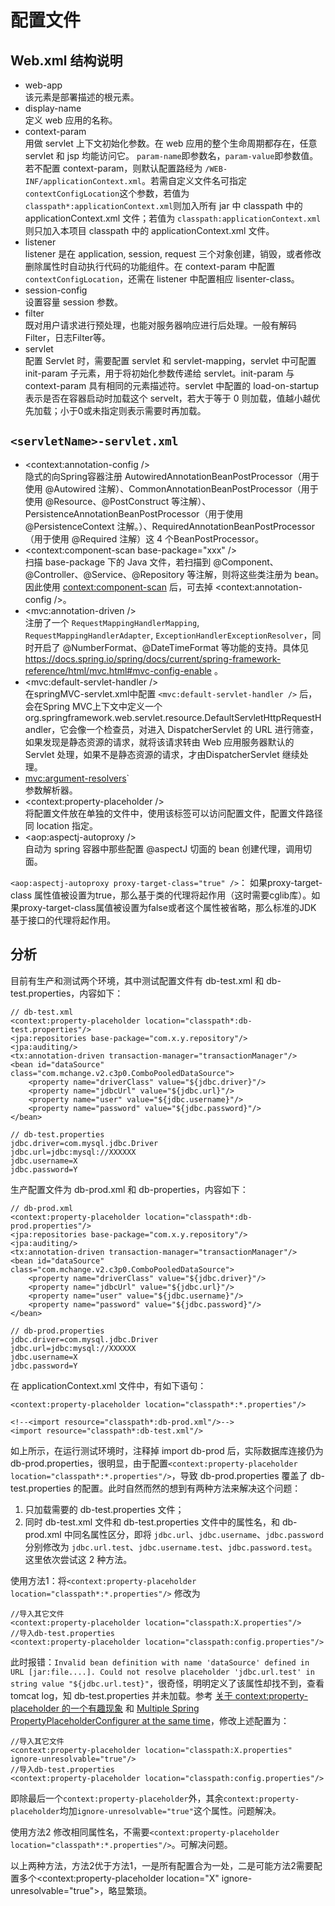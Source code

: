 # 配置文件             
## Web.xml 结构说明
- web-app            
该元素是部署描述的根元素。
- display-name          
定义 web 应用的名称。
- context-param          
用做 servlet 上下文初始化参数。在 web 应用的整个生命周期都存在，任意 servlet 和 jsp 均能访问它。 `param-name`即参数名，`param-value`即参数值。若不配置 context-param，则默认配置路经为 `/WEB-INF/applicationContext.xml`。若需自定义文件名可指定 `contextConfigLocation`这个参数，若值为 `classpath*:applicationContext.xml`则加入所有 jar 中 classpath 中的 applicationContext.xml 文件；若值为 `classpath:applicationContext.xml`则只加入本项目 classpath 中的 applicationContext.xml 文件。
- listener          
listener 是在 application, session, request 三个对象创建，销毁，或者修改删除属性时自动执行代码的功能组件。在 context-param 中配置`contextConfigLocation`，还需在 listener 中配置相应 lisenter-class。
- session-config       
设置容量 session 参数。
- filter         
既对用户请求进行预处理，也能对服务器响应进行后处理。一般有解码Filter，日志Filter等。
- servlet          
配置 Servlet 时，需要配置 servlet 和 servlet-mapping，servlet 中可配置 init-param 子元素，用于将初始化参数传递给 servlet。init-param 与 context-param 具有相同的元素描述符。servlet 中配置的 load-on-startup 表示是否在容器启动时加载这个 servelt，若大于等于 0 则加载，值越小越优先加载；小于0或未指定则表示需要时再加载。

## `<servletName>-servlet.xml` 
- <context:annotation-config />             
隐式的向Spring容器注册 AutowiredAnnotationBeanPostProcessor（用于使用 @Autowired 注解）、CommonAnnotationBeanPostProcessor（用于使用 @Resource、@PostConstruct 等注解）、PersistenceAnnotationBeanPostProcessor（用于使用 @PersistenceContext 注解。）、RequiredAnnotationBeanPostProcessor（用于使用 @Required 注解）这 4 个BeanPostProcessor。
- <context:component-scan base-package="xxx" />       
扫描 base-package 下的 Java 文件，若扫描到 @Component、@Controller、@Service、@Repository 等注解，则将这些类注册为 bean。因此使用 <context:component-scan> 后，可去掉 <context:annotation-config />。
- <mvc:annotation-driven />              
注册了一个 `RequestMappingHandlerMapping`, `RequestMappingHandlerAdapter`, `ExceptionHandlerExceptionResolver`，同时开启了 @NumberFormat、@DateTimeFormat 等功能的支持。具体见 https://docs.spring.io/spring/docs/current/spring-framework-reference/html/mvc.html#mvc-config-enable 。
- <mvc:default-servlet-handler />        
在springMVC-servlet.xml中配置 `<mvc:default-servlet-handler />` 后，会在Spring MVC上下文中定义一个org.springframework.web.servlet.resource.DefaultServletHttpRequestHandler，它会像一个检查员，对进入 DispatcherServlet 的 URL 进行筛查，如果发现是静态资源的请求，就将该请求转由 Web 应用服务器默认的 Servlet 处理，如果不是静态资源的请求，才由DispatcherServlet 继续处理。
- <mvc:argument-resolvers>`          
参数解析器。
- <context:property-placeholder />         
将配置文件放在单独的文件中，使用该标签可以访问配置文件，配置文件路径同 location 指定。
- <aop:aspectj-autoproxy />    
自动为 spring 容器中那些配置 @aspectJ 切面的 bean 创建代理，调用切面。

`<aop:aspectj-autoproxy proxy-target-class="true" />`：
如果proxy-target-class 属性值被设置为true，那么基于类的代理将起作用（这时需要cglib库）。如果proxy-target-class属值被设置为false或者这个属性被省略，那么标准的JDK 基于接口的代理将起作用。

## 分析
目前有生产和测试两个环境，其中测试配置文件有 db-test.xml 和 db-test.properties，内容如下：
```
// db-test.xml
<context:property-placeholder location="classpath*:db-test.properties"/>
<jpa:repositories base-package="com.x.y.repository"/>
<jpa:auditing/>
<tx:annotation-driven transaction-manager="transactionManager"/>
<bean id="dataSource" class="com.mchange.v2.c3p0.ComboPooledDataSource">
    <property name="driverClass" value="${jdbc.driver}"/>
    <property name="jdbcUrl" value="${jdbc.url}"/>
    <property name="user" value="${jdbc.username}"/>
    <property name="password" value="${jdbc.password}"/>
</bean>

// db-test.properties
jdbc.driver=com.mysql.jdbc.Driver
jdbc.url=jdbc:mysql://XXXXXX
jdbc.username=X
jdbc.password=Y
```

生产配置文件为 db-prod.xml 和 db-properties，内容如下：
```
// db-prod.xml
<context:property-placeholder location="classpath*:db-prod.properties"/>
<jpa:repositories base-package="com.x.y.repository"/>
<jpa:auditing/>
<tx:annotation-driven transaction-manager="transactionManager"/>
<bean id="dataSource" class="com.mchange.v2.c3p0.ComboPooledDataSource">
    <property name="driverClass" value="${jdbc.driver}"/>
    <property name="jdbcUrl" value="${jdbc.url}"/>
    <property name="user" value="${jdbc.username}"/>
    <property name="password" value="${jdbc.password}"/>
</bean>

// db-prod.properties
jdbc.driver=com.mysql.jdbc.Driver
jdbc.url=jdbc:mysql://XXXXXX
jdbc.username=X
jdbc.password=Y
```

在 applicationContext.xml 文件中，有如下语句：
```
<context:property-placeholder location="classpath*:*.properties"/>

<!--<import resource="classpath*:db-prod.xml"/>-->
<import resource="classpath*:db-test.xml"/>
```
如上所示，在运行测试环境时，注释掉 import db-prod 后，实际数据库连接仍为 db-prod.properties，很明显，由于配置`<context:property-placeholder location="classpath*:*.properties"/>`，导致 db-prod.properties 覆盖了 db-test.properties 的配置。此时自然而然的想到有两种方法来解决这个问题：
1. 只加载需要的 db-test.properties 文件；     
2. 同时 db-test.xml 文件和 db-test.properties 文件中的属性名，和 db-prod.xml 中同名属性区分，即将 `jdbc.url`、`jdbc.username`、`jdbc.password` 分别修改为 `jdbc.url.test`、`jdbc.username.test`、`jdbc.password.test`。这里依次尝试这 2 种方法。

使用方法1：将`<context:property-placeholder location="classpath*:*.properties"/>` 修改为
```
//导入其它文件
<context:property-placeholder location="classpath:X.properties"/>
//导入db-test.properties 
<context:property-placeholder location="classpath:config.properties"/>
```
此时报错：`Invalid bean definition with name 'dataSource' defined in URL [jar:file....]. Could not resolve placeholder 'jdbc.url.test' in string value "${jdbc.url.test}"`，很奇怪，明明定义了该属性却找不到，查看 tomcat log，知 db-test.properties 并未加载。参考 [关于 context:property-placeholder 的一个有趣现象](http://www.iteye.com/topic/1131688) 和 [Multiple Spring PropertyPlaceholderConfigurer at the same time](https://stackoverflow.com/questions/18697050/multiple-spring-propertyplaceholderconfigurer-at-the-same-time)，修改上述配置为：
```
//导入其它文件
<context:property-placeholder location="classpath:X.properties" ignore-unresolvable="true"/>
//导入db-test.properties
<context:property-placeholder location="classpath:config.properties"/>
```
即除最后一个`context:property-placeholder`外，其余`context:property-placeholder`均加`ignore-unresolvable="true"`这个属性。问题解决。

使用方法2 修改相同属性名，不需要`<context:property-placeholder location="classpath*:*.properties"/>`。可解决问题。

以上两种方法，方法2优于方法1，一是所有配置合为一处，二是可能方法2需要配置多个<context:property-placeholder location="X" ignore-unresolvable="true">，略显繁琐。
